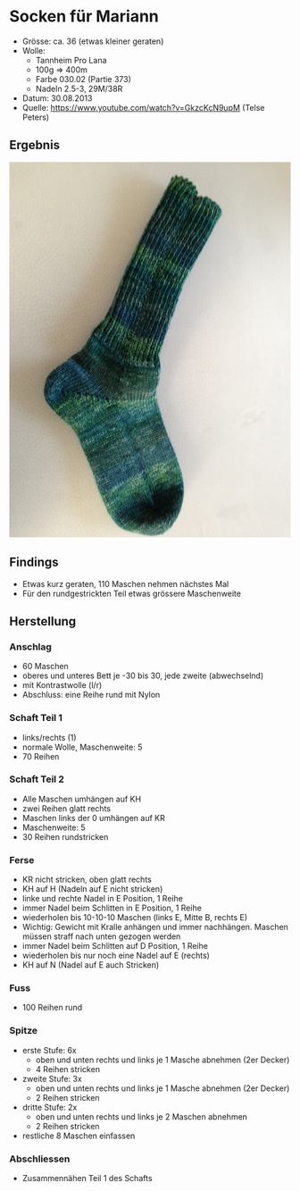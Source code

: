 Socken für Mariann
==================
- Grösse: ca. 36 (etwas kleiner geraten)
- Wolle:
    - Tannheim Pro Lana
    - 100g => 400m
    - Farbe 030.02 (Partie 373)
    - Nadeln 2.5-3, 29M/38R
- Datum: 30.08.2013
- Quelle: <https://www.youtube.com/watch?v=GkzcKcN9upM> (Telse Peters)

Ergebnis
--------
![fertige Socke](Socken%20Mariann.jpg)

Findings
--------
- Etwas kurz geraten, 110 Maschen nehmen nächstes Mal
- Für den rundgestrickten Teil etwas grössere Maschenweite


Herstellung
-----------
### Anschlag
- 60 Maschen
- oberes und unteres Bett je -30 bis 30, jede zweite (abwechselnd)
- mit Kontrastwolle (l/r)
- Abschluss: eine Reihe rund mit Nylon

### Schaft Teil 1
- links/rechts (1)
- normale Wolle, Maschenweite: 5
- 70 Reihen

### Schaft Teil 2
- Alle Maschen umhängen auf KH
- zwei Reihen glatt rechts
- Maschen links der 0 umhängen auf KR
- Maschenweite: 5
- 30 Reihen rundstricken

### Ferse
- KR nicht stricken, oben glatt rechts
- KH auf H (Nadeln auf E nicht stricken)
- linke und rechte Nadel in E Position, 1 Reihe
- immer Nadel beim Schlitten in E Position, 1 Reihe
- wiederholen bis 10-10-10 Maschen (links E, Mitte B, rechts E)
- Wichtig: Gewicht mit Kralle anhängen und immer nachhängen. Maschen müssen straff nach unten gezogen werden
- immer Nadel beim Schlitten auf D Position, 1 Reihe
- wiederholen bis nur noch eine Nadel auf E (rechts)
- KH auf N (Nadel auf E auch Stricken)

### Fuss
- 100 Reihen rund

### Spitze
- erste Stufe: 6x
    - oben und unten rechts und links je 1 Masche abnehmen (2er Decker)
    - 4 Reihen stricken
- zweite Stufe: 3x
    - oben und unten rechts und links je 1 Masche abnehmen (2er Decker)
    - 2 Reihen stricken
- dritte Stufe: 2x
    - oben und unten rechts und links je 2 Maschen abnehmen
    - 2 Reihen stricken
- restliche 8 Maschen einfassen

### Abschliessen
- Zusammennähen Teil 1 des Schafts
